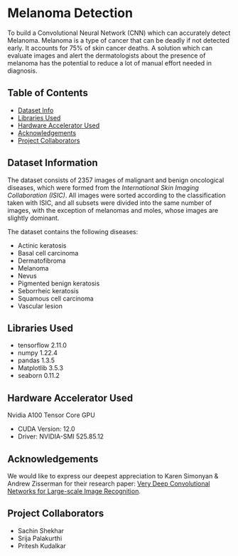 # Melanoma Detection

To build a Convolutional Neural Network (CNN) which can accurately detect Melanoma. Melanoma is a type of cancer that can be deadly if not detected early. It accounts for 75% of skin cancer deaths. A solution which can evaluate images and alert the dermatologists about the presence of melanoma has the potential to reduce a lot of manual effort needed in diagnosis.


## Table of Contents
* [Dataset Info](#dataset-information)
* [Libraries Used](#libraries-used)
* [Hardware Accelerator Used](#hardware-accelerator-used)
* [Acknowledgements](#acknowledgements)
* [Project Collaborators](#project-collaborators)

## Dataset Information
The dataset consists of 2357 images of malignant and benign oncological diseases, which were formed from the *International Skin Imaging Collaboration (ISIC)*. All images were sorted according to the classification taken with ISIC, and all subsets were divided into the same number of images, with the exception of melanomas and moles, whose images are slightly dominant.

The dataset contains the following diseases:

- Actinic keratosis
- Basal cell carcinoma
- Dermatofibroma
- Melanoma
- Nevus
- Pigmented benign keratosis
- Seborrheic keratosis
- Squamous cell carcinoma
- Vascular lesion

## Libraries Used
- tensorflow 2.11.0
- numpy 1.22.4
- pandas 1.3.5
- Matplotlib 3.5.3
- seaborn 0.11.2

## Hardware Accelerator Used
Nvidia A100 Tensor Core GPU
- CUDA Version: 12.0
- Driver: NVIDIA-SMI 525.85.12

## Acknowledgements
We would like to express our deepest appreciation to Karen Simonyan & Andrew Zisserman for their research paper: [Very Deep Convolutional Networks for Large-scale Image Recognition](https://arxiv.org/pdf/1409.1556.pdf).


## Project Collaborators
- Sachin Shekhar
- Srija Palakurthi
- Pritesh Kudalkar
